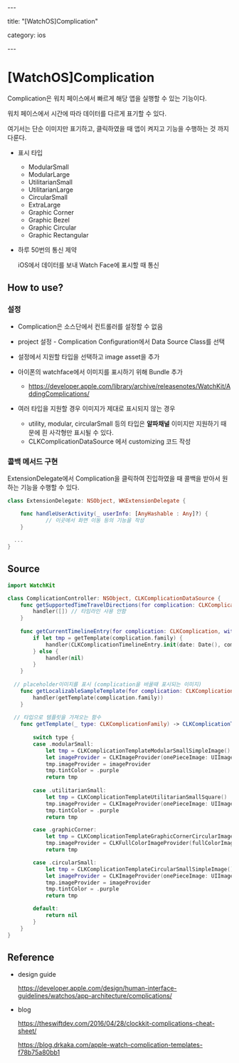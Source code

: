 \---

title: "[WatchOS]Complication"

category: ios

\---

# [WatchOS]Complication

Complication은 워치 페이스에서 빠르게 해당 앱을 실행할 수 있는 기능이다.

워치 페이스에서 시간에 따라 데이터를 다르게 표기할 수 있다.

여기서는 단순 이미지만 표기하고, 클릭하였을 때 앱이 켜지고 기능을 수행하는 것 까지 다룬다.



- 표시 타입

  - ModularSmall
  - ModularLarge
  - UtilitarianSmall
  - UtilitarianLarge
  - CircularSmall
  - ExtraLarge
  - Graphic Corner
  - Graphic Bezel
  - Graphic Circular
  - Graphic Rectangular

  

- 하루 50번의 통신 제약

  iOS에서 데이터를 보내 Watch Face에 표시할 때 통신





## How to use?

### 설정

- Complication은 소스단에서 컨트롤러를 설정할 수 없음

- project 설정 - Complication Configuration에서 Data Source Class를 선택

- 설정에서 지원할 타입을 선택하고 image asset을 추가

- 아이폰의 watchface에서 이미지를 표시하기 위해 Bundle 추가
  - https://developer.apple.com/library/archive/releasenotes/WatchKit/AddingComplications/

- 여러 타입을 지원할 경우 이미지가 제대로 표시되지 않는 경우
  - utility, modular, circularSmall 등의 타입은 **알파채널** 이미지만 지원하기 때문에 흰 사각형만 표시될 수 있다.
  - CLKComplicationDataSource 에서 customizing 코드 작성



### 콜백 메서드 구현

ExtensionDelegate에서 Complication을 클릭하여 진입하였을 때 콜백을 받아서 원하는 기능을 수행할 수 있다.

```swift
class ExtensionDelegate: NSObject, WKExtensionDelegate {

    func handleUserActivity(_ userInfo: [AnyHashable : Any]?) {
 			// 이곳에서 화면 이동 등의 기능을 작성    
    }
  
  ...
}
```



## Source

```swift
import WatchKit

class ComplicationController: NSObject, CLKComplicationDataSource {
    func getSupportedTimeTravelDirections(for complication: CLKComplication, withHandler handler: @escaping (CLKComplicationTimeTravelDirections) -> Void) {
        handler([]) // 타임라인 사용 안함
    }
    
    func getCurrentTimelineEntry(for complication: CLKComplication, withHandler handler: @escaping (CLKComplicationTimelineEntry?) -> Void) {
        if let tmp = getTemplate(complication.family) {
            handler(CLKComplicationTimelineEntry.init(date: Date(), complicationTemplate: tmp))
        } else {
            handler(nil)
        }
    }
    
  // placeholder이미지를 표시 (complication을 바꿀때 표시되는 이미지)
    func getLocalizableSampleTemplate(for complication: CLKComplication, withHandler handler: @escaping (CLKComplicationTemplate?) -> Void) {
        handler(getTemplate(complication.family))
    }
    
  // 타입으로 템플릿을 가져오는 함수
    func getTemplate(_ type: CLKComplicationFamily) -> CLKComplicationTemplate? {
        
        switch type {
        case .modularSmall:
            let tmp = CLKComplicationTemplateModularSmallSimpleImage()
            let imageProvider = CLKImageProvider(onePieceImage: UIImage(named: "test")!)
            tmp.imageProvider = imageProvider
            tmp.tintColor = .purple
            return tmp
            
        case .utilitarianSmall:
            let tmp = CLKComplicationTemplateUtilitarianSmallSquare()
            tmp.imageProvider = CLKImageProvider(onePieceImage: UIImage(named: "test")!)
            tmp.tintColor = .purple
            return tmp

        case .graphicCorner:
            let tmp = CLKComplicationTemplateGraphicCornerCircularImage()
            tmp.imageProvider = CLKFullColorImageProvider(fullColorImage: UIImage(named: "Complication/Graphic Circular")!)
            return tmp

        case .circularSmall:
            let tmp = CLKComplicationTemplateCircularSmallSimpleImage()
            let imageProvider = CLKImageProvider(onePieceImage: UIImage(named: "test")!)
            tmp.imageProvider = imageProvider
            tmp.tintColor = .purple
            return tmp

        default:
            return nil
        }
    }
}

```





## Reference

- design guide

   https://developer.apple.com/design/human-interface-guidelines/watchos/app-architecture/complications/



- blog

  https://theswiftdev.com/2016/04/28/clockkit-complications-cheat-sheet/

  https://blog.drkaka.com/apple-watch-complication-templates-f78b75a80bb1